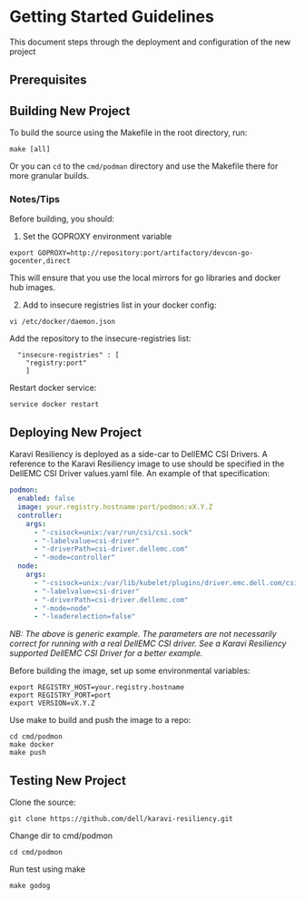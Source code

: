 <!--
Copyright (c) 2021 Dell Inc., or its subsidiaries. All Rights Reserved.

Licensed under the Apache License, Version 2.0 (the "License");
you may not use this file except in compliance with the License.
You may obtain a copy of the License at

    http://www.apache.org/licenses/LICENSE-2.0
-->

# Getting Started Guidelines
This document steps through the deployment and configuration of the new project

## Prerequisites


## Building New Project
To build the source using the Makefile in the root directory, run:
```
make [all]
```

Or you can `cd` to the `cmd/podman` directory and use the Makefile there for more granular builds.

### Notes/Tips

Before building, you should:

1. Set the GOPROXY environment variable
```
export GOPROXY=http://repository:port/artifactory/devcon-go-gocenter,direct
```
This will ensure that you use the local mirrors for go libraries and docker hub images.


2. Add to insecure registries list in your docker config:
```
vi /etc/docker/daemon.json
``` 
Add the repository to the insecure-registries list:
```
  "insecure-registries" : [
    "registry:port"
    ]
```
Restart docker service:
```
service docker restart
```

## Deploying New Project
Karavi Resiliency is deployed as a side-car to DellEMC CSI Drivers. A reference to the Karavi Resiliency image 
to use should be specified in the DellEMC CSI Driver values.yaml file. An example of that specification:

```yaml
podmon:
  enabled: false
  image: your.registry.hostname:port/podmon:vX.Y.Z
  controller:
    args:
      - "-csisock=unix:/var/run/csi/csi.sock"
      - "-labelvalue=csi-driver"
      - "-driverPath=csi-driver.dellemc.com"
      - "-mode=controller"
  node:
    args:
      - "-csisock=unix:/var/lib/kubelet/plugins/driver.emc.dell.com/csi_sock"
      - "-labelvalue=csi-driver"
      - "-driverPath=csi-driver.dellemc.com"
      - "-mode=node"
      - "-leaderelection=false"
```

_NB: The above is generic example. The parameters are not necessarily correct for running with a real DellEMC CSI driver._
_See a Karavi Resiliency supported DellEMC CSI Driver for a better example._

Before building the image, set up some environmental variables:
```shell
export REGISTRY_HOST=your.registry.hostname
export REGISTRY_PORT=port
export VERSION=vX.Y.Z
```

Use make to build and push the image to a repo:
```shell
cd cmd/podmon
make docker 
make push
```

## Testing New Project
Clone the source:
```shell
git clone https://github.com/dell/karavi-resiliency.git
```

Change dir to cmd/podmon
```shell
cd cmd/podmon
```

Run test using make
```shell
make godog
```